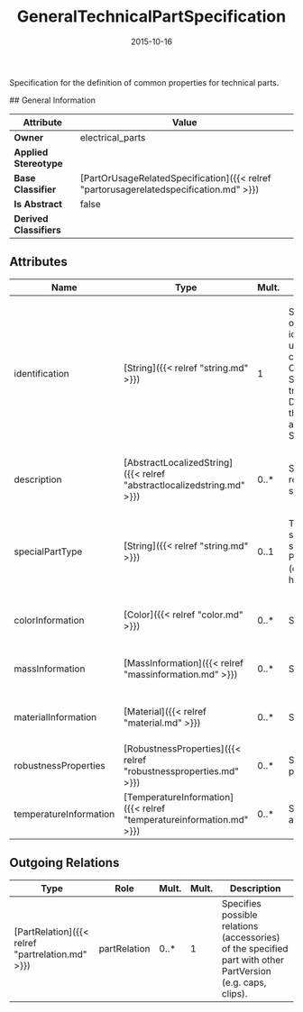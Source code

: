 ﻿---
title: GeneralTechnicalPartSpecification
toc: false
type: specs
date: "2015-10-16"
draft: false
specification: VEC
version: 1.1.2
documentType: "Recommendation"
elementType: Class
classes:
  - GeneralTechnicalPartSpecification
menu_name: vec-1.1.2
---
<p>Specification for the definition of common properties for technical parts.  </p>
## General Information

| Attribute               | Value |
|-------------------------|-------|
| **Owner**               | electrical_parts |
| **Applied Stereotype**  |   |
| **Base Classifier**     | [PartOrUsageRelatedSpecification]({{< relref "partorusagerelatedspecification.md" >}})<br/>  |
| **Is Abstract**         | false |
| **Derived Classifiers** |   |

## Attributes
|  Name  |  Type  |  Mult.  |  Description  |  Owning Classifier  |
|--------|--------|---------|---------------|--------------|
|identification | [String]({{< relref "string.md" >}}) | 1 | <p> Specifies a unique identification of the specification. The identification is guaranteed to be unique within the document containing the specification. Over all VEC-documents a Specification-instance can be trusted to be identical if the DocumentVersion-instance is the same (see DocumentVersion) and the identification of the Specification is the same.      </p> | [Specification]({{< relref "specification.md" >}}) |
|description | [AbstractLocalizedString]({{< relref "abstractlocalizedstring.md" >}}) | 0..* | <p> Specifies additional, human readable information about the specification.      </p> | [Specification]({{< relref "specification.md" >}}) |
|specialPartType | [String]({{< relref "string.md" >}}) | 0..1 | <p>The specialPartType allows the specification of subclassifications for a PartOrUsageRelatedSpecification (e.g. different types of connector housings).  </p> | [PartOrUsageRelatedSpecification]({{< relref "partorusagerelatedspecification.md" >}}) |
|colorInformation | [Color]({{< relref "color.md" >}}) | 0..* | <p> Specifies the color of the part.      </p> | [GeneralTechnicalPartSpecification]({{< relref "generaltechnicalpartspecification.md" >}}) |
|massInformation | [MassInformation]({{< relref "massinformation.md" >}}) | 0..* | <p>Specifies the mass of the part.  </p> | [GeneralTechnicalPartSpecification]({{< relref "generaltechnicalpartspecification.md" >}}) |
|materialInformation | [Material]({{< relref "material.md" >}}) | 0..* | <p>Specifies the material of a part.  </p> | [GeneralTechnicalPartSpecification]({{< relref "generaltechnicalpartspecification.md" >}}) |
|robustnessProperties | [RobustnessProperties]({{< relref "robustnessproperties.md" >}}) | 0..* | <p>Specifies the robustness of a part.  </p> | [GeneralTechnicalPartSpecification]({{< relref "generaltechnicalpartspecification.md" >}}) |
|temperatureInformation | [TemperatureInformation]({{< relref "temperatureinformation.md" >}}) | 0..* | <p>Specifies valid temperatures for a part.  </p> | [GeneralTechnicalPartSpecification]({{< relref "generaltechnicalpartspecification.md" >}}) |

## Outgoing Relations
|    Type  |   Role   |   Mult.   |   Mult.   |   Description   |
|----------|----------|-----------|-----------|-----------------|
| [PartRelation]({{< relref "partrelation.md" >}}) | partRelation | 0..* | 1 | Specifies possible relations (accessories) of the specified part with other PartVersion (e.g. caps, clips). |
